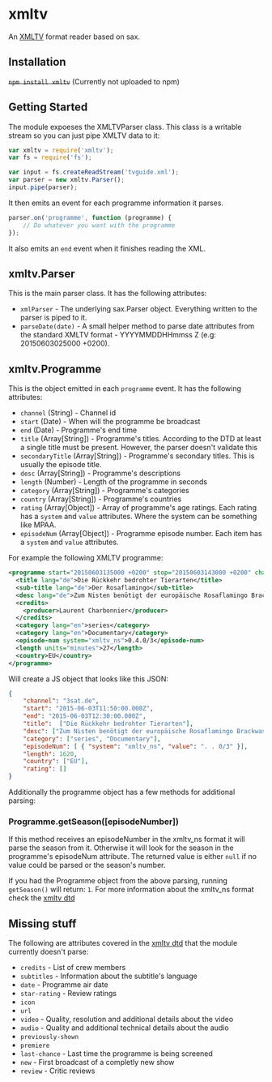 # xmltv

An [XMLTV](http://wiki.xmltv.org/index.php/Main_Page) format reader based on sax.

## Installation

~~`npm install xmltv`~~ (Currently not uploaded to npm)

## Getting Started
The module expoeses the XMLTVParser class. This class is a writable stream so
you can just pipe XMLTV data to it:

```javascript
var xmltv = require('xmltv');
var fs = require('fs');

var input = fs.createReadStream('tvguide.xml');
var parser = new xmltv.Parser();
input.pipe(parser);
```

It then emits an event for each programme information it parses.

```javascript
parser.on('programme', function (programme) {
    // Do whatever you want with the programme
});
```

It also emits an `end` event when it finishes reading the XML.

## xmltv.Parser
This is the main parser class. It has the following attributes:
* `xmlParser` - The underlying sax.Parser object. Everything written to the parser
  is piped to it.
* `parseDate(date)` - A small helper method to parse date attributes from the
  standard XMLTV format - YYYYMMDDHHmmss Z (e.g: 20150603025000 +0200).

## xmltv.Programme
This is the object emitted in each `programme` event. It has the following attributes:
* `channel` (String) - Channel id
* `start` (Date) - When will the programme be broadcast
* `end` (Date) - Programme's end time
* `title` (Array[String]) - Programme's titles. According to the DTD at least
  a single title must be present. However, the parser doesn't validate this
* `secondaryTitle` (Array[String]) - Programme's secondary titles. This is
  usually the episode title.
* `desc` (Array[String]) - Programme's descriptions
* `length` (Number) - Length of the programme in seconds
* `category` (Array[String]) - Programme's categories
* `country` (Array[String]) - Programme's countries
* `rating` (Array[Object]) - Array of programme's age ratings. Each rating has a 
  `system` and `value` attributes. Where the system can be something like MPAA.
* `episodeNum` (Array[Object]) - Programme episode number. Each item has a `system`
  and `value` attributes.

For example the following XMLTV programme:
```xml
<programme start="20150603135000 +0200" stop="20150603143000 +0200" channel="3sat.de">
  <title lang="de">Die Rückkehr bedrohter Tierarten</title>
  <sub-title lang="de">Der Rosaflamingo</sub-title>
  <desc lang="de">Zum Nisten benötigt der europäische Rosaflamingo Brackwasser und kleine, unberührte Inseln.</desc>
  <credits>
    <producer>Laurent Charbonnier</producer>
  </credits>
  <category lang="en">series</category>
  <category lang="en">Documentary</category>
  <episode-num system="xmltv_ns">0.4.0/3</episode-num>
  <length units="minutes">27</length>
  <country>EU</country>
</programme>
```
Will create a JS object that looks like this JSON:
```json
{
    "channel": "3sat.de",
    "start": "2015-06-03T11:50:00.000Z",
    "end": "2015-06-03T12:30:00.000Z",
    "title":  ["Die Rückkehr bedrohter Tierarten"],
    "desc": ["Zum Nisten benötigt der europäische Rosaflamingo Brackwasser und kleine, unberührte Inseln."],
    "category": ["series", "Documentary"],
    "episodeNum": [ { "system": "xmltv_ns", "value": ". . 0/3" }],
    "length": 1620,
    "country": ["EU"],
    "rating": []
}
```

Additionally the programme object has a few methods for additional parsing:

### Programme.getSeason([episodeNumber])
If this method receives an episodeNumber in the xmltv_ns format it will parse the
season from it. Otherwise it will look for the season in the programme's episodeNum
attribute.
The returned value is either `null` if no value could be parsed or the season's
number.

If you had the Programme object from the above parsing, running `getSeason()` will
return: `1`.
For more information about the xmltv_ns format check the [xmltv dtd](http://xmltv.cvs.sourceforge.net/viewvc/xmltv/xmltv/xmltv.dtd)

## Missing stuff
The following are attributes covered in the [xmltv dtd](http://xmltv.cvs.sourceforge.net/viewvc/xmltv/xmltv/xmltv.dtd)
that the module currently doesn't parse:
* `credits` - List of crew members
* `subtitles` - Information about the subtitle's language
* `date` - Programme air date
* `star-rating` - Review ratings
* `icon`
* `url`
* `video` - Quality, resolution and additional details about the video
* `audio` - Quality and additional technical details about the audio
* `previously-shown`
* `premiere`
* `last-chance` - Last time the programme is being screened
* `new` - First broadcast of a completly new show
* `review` - Critic reviews
